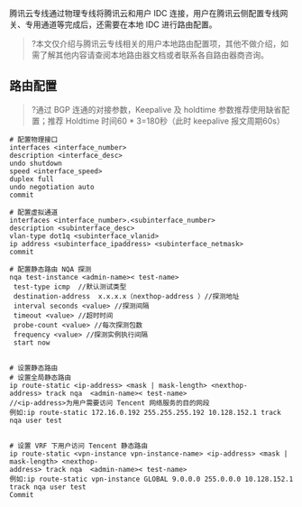 腾讯云专线通过物理专线将腾讯云和用户 IDC 连接，用户在腾讯云侧配置专线网关、专用通道等完成后，还需要在本地 IDC 进行路由配置。
>?本文仅介绍与腾讯云专线相关的用户本地路由配置项，其他不做介绍，如需了解其他内容请查阅本地路由器文档或者联系各自路由器商咨询。
>

## 路由配置
>?通过 BGP 连通的对接参数，Keepalive 及 holdtime 参数推荐使用缺省配置；推荐 Holdtime 时间60 * 3=180秒（此时 keepalive 报文周期60s）
>
``` 
# 配置物理接口
interfaces <interface_number>
description <interface_desc>
undo shutdown
speed <interface_speed>
duplex full
undo negotiation auto
commit

# 配置虚拟通道
interfaces <interface_number>.<subinterface_number>
description <subinterface_desc>
vlan-type dot1q <subinterface_vlanid>
ip address <subinterface_ipaddress> <subinterface_netmask>
commit

# 配置静态路由 NQA 探测
nqa test-instance <admin-name>< test-name>
 test-type icmp  //默认测试类型
 destination-address  x.x.x.x（nexthop-address ）//探测地址
 interval seconds <value> //探测间隔
 timeout <value> //超时时间
 probe-count <value> //每次探测包数
 frequency <value> //探测实例执行间隔
 start now


# 设置静态路由
# 设置全局静态路由
ip route-static <ip-address> <mask | mask-length> <nexthop-address> track nqa  <admin-name>< test-name>
//<ip-address>为用户需要访问 Tencent 网络服务的目的网段
例如:ip route-static 172.16.0.192 255.255.255.192 10.128.152.1 track nqa user test


# 设置 VRF 下用户访问 Tencent 静态路由
ip route-static <vpn-instance vpn-instance-name> <ip-address> <mask | mask-length> <nexthop-
address> track nqa  <admin-name>< test-name>
例如:ip route-static vpn-instance GLOBAL 9.0.0.0 255.0.0.0 10.128.152.1 track nqa user test
Commit

```
